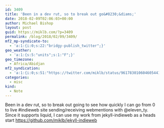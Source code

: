 ```yaml
---
id: 3409
title: 'Been in a dev rut, so to break out go&#8230;&diams;'
date: 2018-02-09T02:06:03+00:00
author: Michael Bishop
layout: post
guid: https://miklb.com/?p=3409
permalink: /blog/2018/02/09/3409/
mf2_mp-syndicate-to:
  - 'a:1:{i:0;s:22:"bridgy-publish_twitter";}'
geo_weather:
  - 'a:1:{s:5:"units";s:1:"F";}'
geo_timezone:
  - Africa/Abidjan
mf2_syndication:
  - 'a:1:{i:0;s:51:"https://twitter.com/miklb/status/961783010604605441";}'
categories:
  - misc
kind:
  - Note
---
```

Been in a dev rut, so to break out going to see how quickly I can go from 0 to live #indieweb site sending/receiving webmentions with @eleven_ty. Since it supports liquid, I can use my work from jekyll-indieweb as a heads start <https://github.com/miklb/jekyll-indieweb>